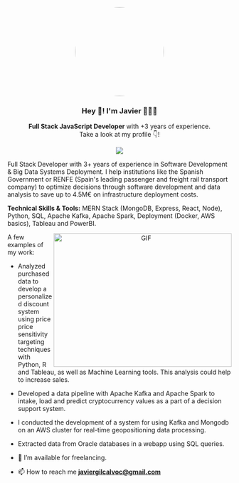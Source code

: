 <p align="center" width="300">
   <img align="center" width="200" style="border-radius: 50%" src="https://avatars.githubusercontent.com/u/85876035?v=4">
   </img>
   <h3 align="center">Hey 👋! I'm Javier 👨🏻‍💻</h3>
</p>

<p align="center"><strong>Full Stack JavaScript Developer</strong> with +3 years of experience.<br />Take a look at my profile 👇!</p>

<p align="center"> <img src="https://github-readme-stats.xanderbarkhatov.vercel.app/api/top-langs/?username=JavierGilCalvo&langs_count=8&layout=compact&hide_title=true&hide_border=true&custom_title=Languages&bg_color=00000000&text_color=64748b&title_color=ec4899&cache_seconds=172800" /> </p>

<p align="left">Full Stack Developer with 3+ years of experience in Software Development & Big Data Systems Deployment. I help institutions like the Spanish Government or RENFE (Spain's leading passenger and freight rail transport company) to optimize decisions through software development and data analysis to save up to 4.5M€ on infrastructure deployment costs.

**Technical Skills & Tools:** MERN Stack (MongoDB, Express, React, Node), Python, SQL, Apache Kafka, Apache Spark, Deployment (Docker, AWS basics), Tableau and PowerBI.
<p>

<a target="_blank" align="center">
  <img align="right" top="500" height="300" width="400" alt="GIF" src="https://media.giphy.com/media/SWoSkN6DxTszqIKEqv/giphy.gif">
</a>
    
A few examples of my work:

- Analyzed purchased data to develop a personalized discount system using price price sensitivity targeting techniques with Python, R and Tableau, as well as Machine Learning tools. This analysis could help to increase sales.

- Developed a data pipeline with Apache Kafka and Apache Spark to intake, load and predict cryptocurrency values as a part of a decision support system.

- I conducted the development of a system for using Kafka and Mongodb on an AWS cluster for real-time geopositioning data processing.

- Extracted data from Oracle databases in a webapp using SQL queries.

- 🤝 I’m available for freelancing.

- 📫 How to reach me **javiergilcalvoc@gmail.com**

